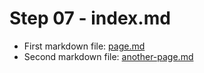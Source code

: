 # Step 07 - index.md

* First markdown file: [page.md](page.md)
* Second markdown file: [another-page.md](another-page.md)
